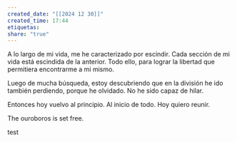 ```yaml
---
created_date: "[[2024 12 30]]"
created_time: 17:44
etiquetas: 
share: "true"
---
```

A lo largo de mi vida, me he caracterizado por escindir. Cada sección de mi vida está escindida de la anterior. Todo ello, para lograr la libertad que permitiera encontrarme a mi mismo. 

Luego de mucha búsqueda, estoy descubriendo que en la división he ido también perdiendo, porque he olvidado. No he sido capaz de hilar.

Entonces hoy vuelvo al principio. Al inicio de todo. Hoy quiero reunir.

The ouroboros is set free.

test

